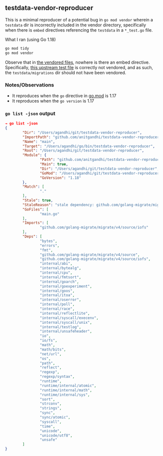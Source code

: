 ## testdata-vendor-reproducer

This is a minimal reproducer of a potential bug in `go mod vendor` wherein a `testdata` dir is incorrectly included in the vendor directory, specifically when there is `embed` directives referencing the `testdata` in a `*_test.go` file.

What I ran (using Go 1.18)
```bash
go mod tidy
go mod vendor
```

Observe that in [the vendored files](vendor/github.com/golang-migrate/migrate/v4/source/iofs/), nowhere is there an embed directive. Specifically, [this upstream test file](https://github.com/golang-migrate/migrate/blob/v4.15.1/source/iofs/example_test.go#L15-L16) is correctly not vendored, and as such, the `testdata/migrations` dir should not have been vendored.

### Notes/Observations

- It reproduces when the `go` directive in [go.mod](go.mod) is 1.17
- It reproduces when the `go version` is 1.17

### `go list -json` output

```json
→ go list -json
{
        "Dir": "/Users/agandhi/git/testdata-vendor-reproducer",
        "ImportPath": "github.com/anitgandhi/testdata-vendor-reproducer",
        "Name": "main",
        "Target": "/Users/agandhi/go/bin/testdata-vendor-reproducer",
        "Root": "/Users/agandhi/git/testdata-vendor-reproducer",
        "Module": {
                "Path": "github.com/anitgandhi/testdata-vendor-reproducer",
                "Main": true,
                "Dir": "/Users/agandhi/git/testdata-vendor-reproducer",
                "GoMod": "/Users/agandhi/git/testdata-vendor-reproducer/go.mod",
                "GoVersion": "1.18"
        },
        "Match": [
                "."
        ],
        "Stale": true,
        "StaleReason": "stale dependency: github.com/golang-migrate/migrate/v4/source",
        "GoFiles": [
                "main.go"
        ],
        "Imports": [
                "github.com/golang-migrate/migrate/v4/source/iofs"
        ],
        "Deps": [
                "bytes",
                "errors",
                "fmt",
                "github.com/golang-migrate/migrate/v4/source",
                "github.com/golang-migrate/migrate/v4/source/iofs",
                "internal/abi",
                "internal/bytealg",
                "internal/cpu",
                "internal/fmtsort",
                "internal/goarch",
                "internal/goexperiment",
                "internal/goos",
                "internal/itoa",
                "internal/oserror",
                "internal/poll",
                "internal/race",
                "internal/reflectlite",
                "internal/syscall/execenv",
                "internal/syscall/unix",
                "internal/testlog",
                "internal/unsafeheader",
                "io",
                "io/fs",
                "math",
                "math/bits",
                "net/url",
                "os",
                "path",
                "reflect",
                "regexp",
                "regexp/syntax",
                "runtime",
                "runtime/internal/atomic",
                "runtime/internal/math",
                "runtime/internal/sys",
                "sort",
                "strconv",
                "strings",
                "sync",
                "sync/atomic",
                "syscall",
                "time",
                "unicode",
                "unicode/utf8",
                "unsafe"
        ]
}
```